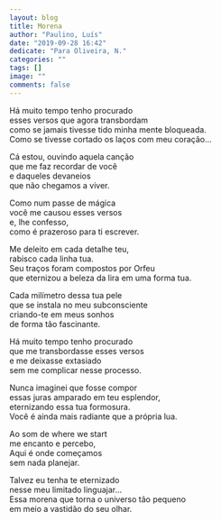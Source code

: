 ```yaml
---
layout: blog
title: Morena
author: "Paulino, Luís"
date: "2019-09-28 16:42"
dedicate: "Para Oliveira, N."
categories: ""
tags: []
image: ""
comments: false
---
```


Há muito tempo tenho procurado\
esses versos que agora transbordam\
como se jamais tivesse tido minha mente bloqueada.\
Como se tivesse cortado os laços com meu coração...

Cá estou, ouvindo aquela canção\
que me faz recordar de você\
e daqueles devaneios \
que não chegamos a viver.

Como num passe de mágica\
você me causou esses versos\
e, lhe confesso,\
como é prazeroso para ti escrever.

Me deleito em cada detalhe teu,\
rabisco cada linha tua.\
Seu traços foram compostos por Orfeu\
que eternizou a beleza da lira em uma forma tua.

Cada milímetro dessa tua pele\
que se instala no meu subconsciente\
criando-te em meus sonhos\
de forma tão fascinante.

Há muito tempo tenho procurado\
que me transbordasse esses versos\
e me deixasse extasiado\
sem me complicar nesse processo.

Nunca imaginei que fosse compor\
essas juras amparado em teu esplendor,\
eternizando essa tua formosura.\
Você é ainda mais radiante que a própria lua.

Ao som de where we start\
me encanto e percebo,\
Aqui é onde começamos\
sem nada planejar.

Talvez eu tenha te eternizado\
nesse meu limitado linguajar...\
Essa morena que torna o universo tão pequeno\
em meio a vastidão do seu olhar.
